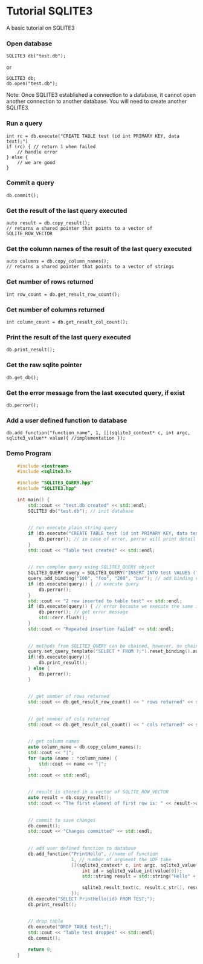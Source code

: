 # Tutorial SQLITE3
A basic tutorial on SQLITE3

### Open database
    SQLITE3 db("test.db");
    
or

    SQLITE3 db;
    db.open("test.db");
    
Note: Once SQLITE3 established a connection to a database, 
it cannot open another connection to another database. You will 
need to create another SQLITE3.
    
### Run a query
    int rc = db.execute("CREATE TABLE test (id int PRIMARY KEY, data text);")
    if (rc) { // return 1 when failed
        // handle error
    } else {
        // we are good
    }
    
### Commit a query
    db.commit();
    
### Get the result of the last query executed
    auto result = db.copy_result(); 
    // returns a shared pointer that points to a vector of SQLITE_ROW_VECTOR
    
### Get the column names of the result of the last query executed
    auto columns = db.copy_column_names(); 
    // returns a shared pointer that points to a vector of strings
    
### Get number of rows returned 
    int row_count = db.get_result_row_count();
    
### Get number of columns returned
    int column_count = db.get_result_col_count();
    
### Print the result of the last query executed
    db.print_result();
    
### Get the raw sqlite pointer
    db.get_db();
    
### Get the error message from the last executed query, if exist
    db.perror();
    
### Add a user defined function to database
    db.add_function("function_name", 1, [](sqlite3_context* c, int argc, sqlite3_value** value){ //implementation });
 
### Demo Program   
``` c++
    #include <iostream>
    #include <sqlite3.h>
    
    #include "SQLITE3_QUERY.hpp"
    #include "SQLITE3.hpp"
    
    int main() {
        std::cout << "test.db created" << std::endl;
        SQLITE3 db("test.db"); // init database
    
    
        // run execute plain string query
        if (db.execute("CREATE TABLE test (id int PRIMARY KEY, data text);")) {
            db.perror(); // in case of error, perror will print detail to stderr
        }
        std::cout << "Table test created" << std::endl;
    
    
        // run complex query using SQLITE3_QUERY object
        SQLITE3_QUERY query = SQLITE3_QUERY("INSERT INTO test VALUES (?, ?),(?, ?);"); // ? will be replaced after bind
        query.add_binding("100", "foo", "200", "bar"); // add binding values
        if (db.execute(query)) { // execute query
            db.perror();
        }
        std::cout << "2 row inserted to table test" << std::endl;
        if (db.execute(query)) { // error because we execute the same insert query
            db.perror(); // get error message
            std::cerr.flush();
        }
        std::cout << "Repeated insertion failed" << std::endl;
    
    
        // methods from SQLITE3_QUERY can be chained, however, no chained function call can be after add_binding
        query.set_query_template("SELECT * FROM ?;").reset_binding().add_binding("test");
        if(!db.execute(query)){
            db.print_result();
        } else {
            db.perror();
        }
    
    
        // get number of rows returned
        std::cout << db.get_result_row_count() << " rows returned" << std::endl;
    
    
        // get number of cols returned
        std::cout << db.get_result_col_count() << " cols returned" << std::endl;
    
    
        // get column names
        auto column_name = db.copy_column_names();
        std::cout << "|";
        for (auto &name : *column_name) {
            std::cout << name << "|";
        }
        std::cout << std::endl;
    
    
        // result is stored in a vector of SQLITE_ROW_VECTOR
        auto result = db.copy_result();
        std::cout << "The first element of first row is: " << result->at(0).at(0) << std::endl;
    
    
        // commit to save changes
        db.commit();
        std::cout << "Changes committed" << std::endl;
    
    
        // add user defined function to database
        db.add_function("PrintHello", //name of function
                        1, // number of argument the UDF take
                        [](sqlite3_context* c, int argc, sqlite3_value** value){ // function implementation
                            int id = sqlite3_value_int(value[0]);
                            std::string result = std::string("Hello" + std::to_string(id));
    
                            sqlite3_result_text(c, result.c_str(), result.length(), nullptr);
                        });
        db.execute("SELECT PrintHello(id) FROM TEST;");
        db.print_result();
    
    
        // drop table
        db.execute("DROP TABLE test;");
        std::cout << "Table test dropped" << std::endl;
        db.commit();
    
        return 0;
    }
```